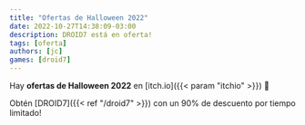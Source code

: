 ```yaml
---
title: "Ofertas de Halloween 2022"
date: 2022-10-27T14:38:09-03:00
description: DROID7 está en oferta!
tags: [oferta]
authors: [jc]
games: [droid7]
---
```


Hay **ofertas de Halloween 2022** en [itch.io]({{< param "itchio" >}}) 🎃

Obtén [DROID7]({{< ref "/droid7" >}}) con un 90% de descuento por tiempo limitado!
